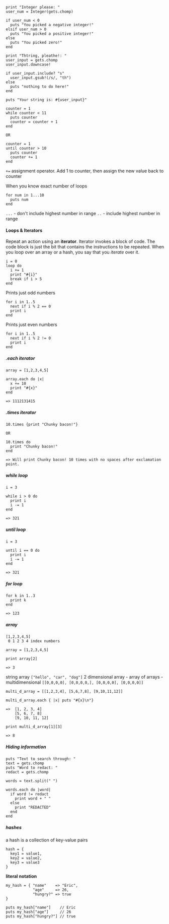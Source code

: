 ```
print "Integer please: "
user_num = Integer(gets.chomp)

if user_num < 0
  puts "You picked a negative integer!"
elsif user_num > 0
  puts "You picked a positive integer!"
else
  puts "You picked zero!"
end
```
```
print "Thtring, pleathe!: "
user_input = gets.chomp
user_input.downcase!

if user_input.include? "s"
  user_input.gsub!(/s/, "th")
else
  puts "nothing to do here!"
end

puts "Your string is: #{user_input}"
```
```
counter = 1
while counter < 11
  puts counter
  counter = counter + 1
end

OR

counter = 1
until counter > 10
  puts counter
  counter += 1
end
```
`+=` assignment operator. Add 1 to counter, then assign the new value back to counter

When you know exact number of loops
```
for num in 1...10
  puts num
end
```
`...` - don't include highest number in range
`..` - include highest number in range

#### Loops & Iterators

Repeat an action using an **iterator**. Iterator invokes a block of code.  The code block is just the bit that contains the instructions to be repeated. When you loop over an array or a hash, you say that you *iterate* over it.

```
i = 0
loop do
  i += 1
  print "#{i}"
  break if i > 5
end
```

Prints just odd numbers
```
for i in 1..5
  next if i % 2 == 0
  print i
end
```
Prints just even numbers
```
for i in 1..5
  next if i % 2 != 0
  print i
end
```

##### .each iterator
```
array = [1,2,3,4,5]

array.each do |x|
  x += 10
  print "#{x}"
end

=> 1112131415
```

##### .times iterator
```
10.times {print "Chunky bacon!"}

OR

10.times do
  print "Chunky bacon!"
end

=> Will print Chunky bacon! 10 times with no spaces after exclamation point.
```

##### while loop

```
i = 3

while i > 0 do
  print i
  i -= 1
end

=> 321
```

##### until loop

```
i = 3

until i == 0 do
  print i
  i -= 1
end

=> 321
```

##### for loop

```
for k in 1..3
  print k
end

=> 123
```

##### array

```
[1,2,3,4,5]
 0 1 2 3 4 index numbers

```
```
array = [1,2,3,4,5]

print array[2]

=> 3
```

 string array `["hello", "car", "dog"]`
 2 dimensional array - array of arrays - multidimensional `[[0,0,0,0], [0,0,0,0,], [0,0,0,0], [0,0,0,0]]`
```
multi_d_array = [[1,2,3,4], [5,6,7,8], [9,10,11,12]]

multi_d_array.each { |x| puts "#{x}\n"}

=>  [1, 2, 3, 4]
    [5, 6, 7, 8]
    [9, 10, 11, 12]

print multi_d_array[1][3]

=> 8
```

##### Hiding information

```
puts "Text to search through: "
text = gets.chomp
puts "Word to redact: "
redact = gets.chomp

words = text.split(" ")

words.each do |word|
  if word != redact
    print word + " "
  else
    print "REDACTED"
  end
end
```

##### hashes

a hash is a collection of key-value pairs

```
hash = {
  key1 = value1,
  key2 = value2,
  key3 = value3
}
```
**literal notation**
```
my_hash = { "name"    => "Eric",
            "age"     => 26,
            "hungry?" => true
}

puts my_hash["name"]    // Eric
puts my_hash["age"]     // 26
puts my_hash["hungry?"] // true
```
